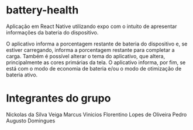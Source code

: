 # battery-health
Aplicação em React Native utilizando expo com o intuito de apresentar informações da bateria do dispositivo.

O aplicativo informa a porcentagem restante de bateria do dispositivo e, se estiver carregando, informa a porcentagem restante para completar a carga.
Também é possível alterar o tema do aplicativo, que altera, principalmente as cores primárias da tela.
O aplicativo informa, por fim, se está com o modo de economia de bateria e/ou o modo de otimização de bateria ativo.

# Integrantes do grupo
Nickolas da Silva Veiga
Marcus Vinicios Florentino Lopes de Oliveira
Pedro Augusto Domingues
